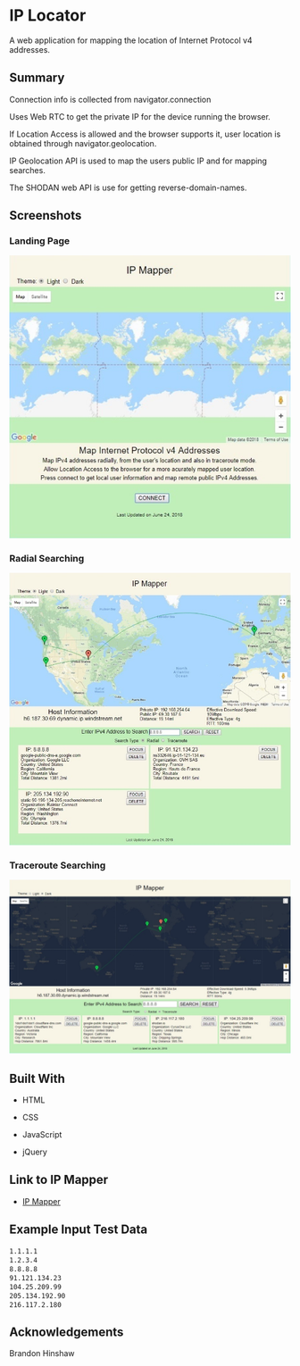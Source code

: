 # IP Locator
A web application for mapping the location of Internet Protocol v4 addresses.

## Summary

Connection info is collected from navigator.connection

Uses Web RTC to get the private IP for the device running the browser.

If Location Access is allowed and the browser supports it, user location is obtained through navigator.geolocation.

IP Geolocation API is used to map the users public IP and for mapping searches.

The SHODAN web API is use for getting reverse-domain-names.

## Screenshots
### Landing Page

![Landing Page](images/screenshots/ip-mapper-start.jpg)

### Radial Searching

![Radial Searching](images/screenshots/ip-mapper-radial.jpg)

### Traceroute Searching

![Traceroute Searching](images/screenshots/ip-mapper-traceroute.jpg)

## Built With

* HTML

* CSS

* JavaScript

* jQuery

## Link to IP Mapper

- [IP Mapper](https://craigpounds.github.io/ip-mapper/)

## Example Input Test Data
```
1.1.1.1
1.2.3.4
8.8.8.8
91.121.134.23
104.25.209.99
205.134.192.90
216.117.2.180
```

## Acknowledgements
Brandon Hinshaw